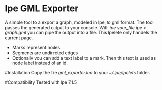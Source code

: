 # Ipe GML Exporter
A simple tool to a export a graph, modeled in Ipe, to gml format. The tool passes the generated output to your console. With *ipe your_file.ipe > graph.gml* you can pipe the output into a file. This Ipelete only handels the current page. 
 
* Marks represent nodes
* Segments are undirected edges
* Optionally you can add a text label to a mark. Then this text is used as node label instead of an id.

#Installation
Copy the file *gml_exporter.lua* to your *~/.ipe/ipelets* folder. 

#Compatibility
Tested with Ipe 7.1.5
